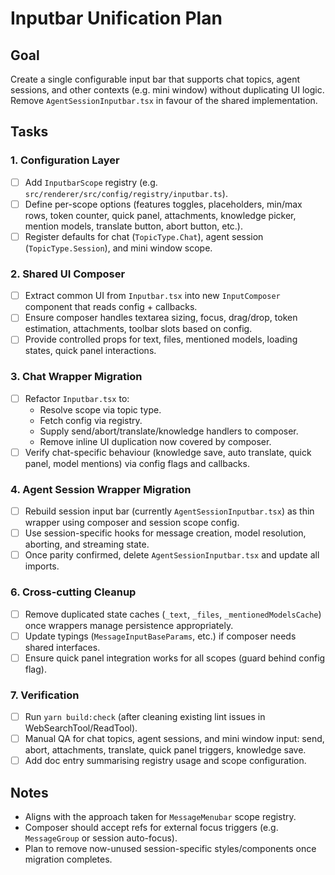 # Inputbar Unification Plan

## Goal
Create a single configurable input bar that supports chat topics, agent sessions, and other contexts (e.g. mini window) without duplicating UI logic. Remove `AgentSessionInputbar.tsx` in favour of the shared implementation.

## Tasks

### 1. Configuration Layer
- [ ] Add `InputbarScope` registry (e.g. `src/renderer/src/config/registry/inputbar.ts`).
- [ ] Define per-scope options (features toggles, placeholders, min/max rows, token counter, quick panel, attachments, knowledge picker, mention models, translate button, abort button, etc.).
- [ ] Register defaults for chat (`TopicType.Chat`), agent session (`TopicType.Session`), and mini window scope.

### 2. Shared UI Composer
- [ ] Extract common UI from `Inputbar.tsx` into new `InputComposer` component that reads config + callbacks.
- [ ] Ensure composer handles textarea sizing, focus, drag/drop, token estimation, attachments, toolbar slots based on config.
- [ ] Provide controlled props for text, files, mentioned models, loading states, quick panel interactions.

### 3. Chat Wrapper Migration
- [ ] Refactor `Inputbar.tsx` to:
  - Resolve scope via topic type.
  - Fetch config via registry.
  - Supply send/abort/translate/knowledge handlers to composer.
  - Remove inline UI duplication now covered by composer.
- [ ] Verify chat-specific behaviour (knowledge save, auto translate, quick panel, model mentions) via config flags and callbacks.

### 4. Agent Session Wrapper Migration
- [ ] Rebuild session input bar (currently `AgentSessionInputbar.tsx`) as thin wrapper using composer and session scope config.
- [ ] Use session-specific hooks for message creation, model resolution, aborting, and streaming state.
- [ ] Once parity confirmed, delete `AgentSessionInputbar.tsx` and update all imports.

### 6. Cross-cutting Cleanup
- [ ] Remove duplicated state caches (`_text`, `_files`, `_mentionedModelsCache`) once wrappers manage persistence appropriately.
- [ ] Update typings (`MessageInputBaseParams`, etc.) if composer needs shared interfaces.
- [ ] Ensure quick panel integration works for all scopes (guard behind config flag).

### 7. Verification
- [ ] Run `yarn build:check` (after cleaning existing lint issues in WebSearchTool/ReadTool).
- [ ] Manual QA for chat topics, agent sessions, and mini window input: send, abort, attachments, translate, quick panel triggers, knowledge save.
- [ ] Add doc entry summarising registry usage and scope configuration.

## Notes
- Aligns with the approach taken for `MessageMenubar` scope registry.
- Composer should accept refs for external focus triggers (e.g. `MessageGroup` or session auto-focus).
- Plan to remove now-unused session-specific styles/components once migration completes.
